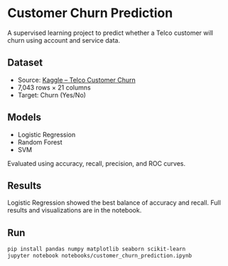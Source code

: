 # Customer Churn Prediction

A supervised learning project to predict whether a Telco customer will churn using account and service data.

## Dataset

- Source: [Kaggle – Telco Customer Churn](https://www.kaggle.com/datasets/blastchar/telco-customer-churn)
- 7,043 rows × 21 columns  
- Target: Churn (Yes/No)

## Models

- Logistic Regression
- Random Forest
- SVM

Evaluated using accuracy, recall, precision, and ROC curves.

## Results

Logistic Regression showed the best balance of accuracy and recall. Full results and visualizations are in the notebook.

## Run

```bash
pip install pandas numpy matplotlib seaborn scikit-learn
jupyter notebook notebooks/customer_churn_prediction.ipynb
